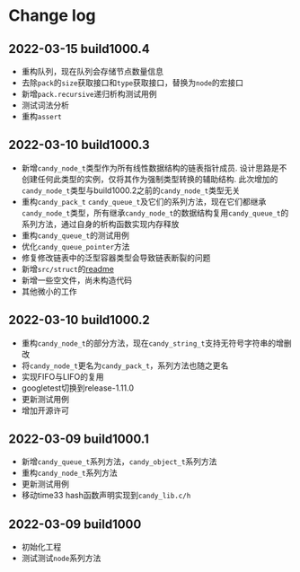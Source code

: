 # Change log

## 2022-03-15 build1000.4

- 重构队列，现在队列会存储节点数量信息
- 去除`pack`的`size`获取接口和`type`获取接口，替换为`node`的宏接口
- 新增`pack.recursive`递归析构测试用例
- 测试词法分析
- 重构`assert`

## 2022-03-10 build1000.3

- 新增`candy_node_t`类型作为所有线性数据结构的链表指针成员. 设计思路是不创建任何此类型的实例，仅将其作为强制类型转换的辅助结构. 此次增加的`candy_node_t`类型与build1000.2之前的`candy_node_t`类型无关
- 重构`candy_pack_t` `candy_queue_t`及它们的系列方法，现在它们都继承`candy_node_t`类型，所有继承`candy_node_t`的数据结构复用`candy_queue_t`的系列方法，通过自身的析构函数实现内存释放
- 重构`candy_queue_t`的测试用例
- 优化`candy_queue_pointer`方法
- 修复修改链表中的泛型容器类型会导致链表断裂的问题
- 新增`src/struct`的[readme](src/struct/readme.md)
- 新增一些空文件，尚未构造代码
- 其他微小的工作

## 2022-03-10 build1000.2

- 重构`candy_node_t`的部分方法，现在`candy_string_t`支持无符号字符串的增删改
- 将`candy_node_t`更名为`candy_pack_t`，系列方法也随之更名
- 实现FIFO与LIFO的复用
- googletest切换到release-1.11.0
- 更新测试用例
- 增加开源许可

## 2022-03-09 build1000.1

- 新增`candy_queue_t`系列方法，`candy_object_t`系列方法
- 重构`candy_node_t`系列方法
- 更新测试用例
- 移动time33 hash函数声明实现到`candy_lib.c/h`

## 2022-03-09 build1000

- 初始化工程
- 测试测试`node`系列方法
